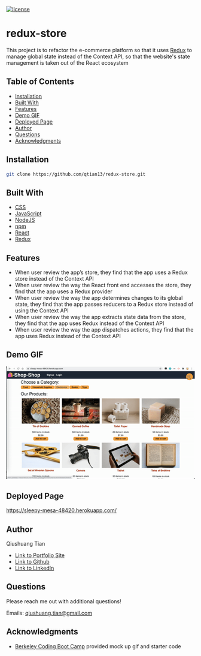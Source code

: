 [![license](https://img.shields.io/badge/License-MIT-blue.svg)](https://opensource.org/licenses/MIT)
# redux-store

This project is to refactor the e-commerce platform so that it uses [Redux](https://redux.js.org/) to manage global state instead of the Context API, so that the website's state management is taken out of the React ecosystem

## Table of Contents
* [Installation](#installation)
* [Built With](#built-with)
* [Features](#features)
* [Demo GIF](#demo-gif)
* [Deployed Page](#deployed-page)
* [Author](#author)
* [Questions](#questions)
* [Acknowledgments](#acknowledgments)

## Installation
```bash
git clone https://github.com/qtian13/redux-store.git
```

## Built With
* [CSS](https://www.w3schools.com/css/)
* [JavaScript](https://www.javascript.com/)
* [NodeJS](https://nodejs.org/en/)
* [npm](https://www.npmjs.com/)
* [React](https://reactjs.org/)
* [Redux](https://redux.js.org/)

## Features
* When user review the app’s store, they find that the app uses a Redux store instead of the Context API
* When user review the way the React front end accesses the store, they find that the app uses a Redux provider
* When user review the way the app determines changes to its global state, they find that the app passes reducers to a Redux store instead of using the Context API
* When user review the way the app extracts state data from the store, they find that the app uses Redux instead of the Context API
* When user review the way the app dispatches actions, they find that the app uses Redux instead of the Context API

## Demo GIF
![demo gif](./client/public/images/demo.gif)

## Deployed Page
https://sleepy-mesa-48420.herokuapp.com/

## Author
Qiushuang Tian
- [Link to Portfolio Site](https://qtian13.github.io/react-portfolio/)
- [Link to Github](https://github.com/qtian13)
- [Link to LinkedIn](https://www.linkedin.com/in/qiushuang-tian-a9754248/)

## Questions
Please reach me out with additional questions!

Emails: qiushuang.tian@gmail.com

## Acknowledgments
- [Berkeley Coding Boot Camp](https://bootcamp.berkeley.edu/coding/) provided mock up gif and starter code